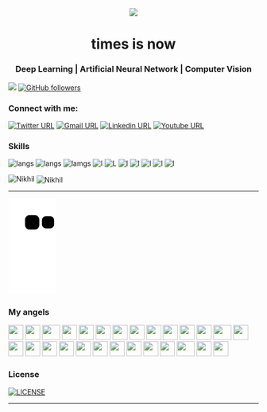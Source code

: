 <p align="center">
<img align="center" height="350cm" src="https://thumbs.gfycat.com/DecisiveYellowHydra-size_restricted.gif" >

<h1 align="center">times is now</h1>
<h3 align="center">Deep Learning | Artificial Neural Network | Computer Vision </h3>
 
![](https://komarev.com/ghpvc/?username=your-github-ozanpkr&color=brightgreen)
[![GitHub followers](https://img.shields.io/github/followers/ozanpkr.svg?style=social&label=Follow&maxAge=2592000)](https://github.com/ozanpkr?tab=followers)

### Connect with me:

[![Twitter URL](https://img.shields.io/badge/Twitter-1DA1F2?style=for-the-badge&logo=twitter&logoColor=white)](https://twitter.com/_ozanpeker)
[![Gmail URL](https://img.shields.io/badge/Gmail-D14836?style=for-the-badge&logo=gmail&logoColor=white)](mailto:ozanpeker.deeplearning@gmail.com)
[![Linkedin URL](https://img.shields.io/badge/LinkedIn-0077B5?style=for-the-badge&logo=linkedin&logoColor=white)](https://www.linkedin.com/in/ozanpeker/)
[![Youtube URL](https://img.shields.io/badge/YouTube-FF0000?style=for-the-badge&logo=youtube&logoColor=white)](https://www.youtube.com/channel/UCmoNUi5LTcCoVOh0sm-gcFg)

</p>

### Skills 
![langs](https://img.shields.io/badge/Python-FFD43B?style=for-the-badge&logo=python&logoColor=darkgreen)
![langs](https://img.shields.io/badge/C++-1572B6?style=for-the-badge&logo=c&logoColor=white)
![lamgs](https://img.shields.io/badge/MatLab-F7DF1E?style=for-the-badge&logo=matlab&logoColor=black)
![l](https://img.shields.io/badge/VBA-E34F26?style=for-the-badge&logo=VBA&logoColor=white) 
![L](https://img.shields.io/badge/MS.OFFICE-43853D?style=for-the-badge&logo=OFFICE&logoColor=white)
![l](https://img.shields.io/badge/TensorFlow-FF6F00?style=for-the-badge&logo=TensorFlow&logoColor=white)
![l](https://img.shields.io/badge/Keras-00000F?style=for-the-badge&logo=keras&logoColor=white)
![l](https://img.shields.io/badge/Pytorch-ED8B00?style=for-the-badge&logo=Pytorch&logoColor=white)
![l](https://img.shields.io/badge/mmdetection-DD0031?style=for-the-badge&logo=MMdetection&logoColor=white)
![l](https://img.shields.io/badge/OpenCV-20232A?style=for-the-badge&logo=opencv&logoColor=61DAFB)


</div>

<p><img align="left" src="https://github-readme-stats.vercel.app/api/top-langs?username=ozanpkr&show_icons=true&locale=en&layout=compact&theme=radical" alt="Nikhil" /></p>

<p>&nbsp;<img align="center" src="https://github-readme-stats.vercel.app/api?username=ozanpkr&show_icons=true&locale=en&theme=tokyonight" alt="Nikhil" width="410" /></p>

<hr>

 ![Snake animation](https://github.com/rafaballerini/rafaballerini/blob/output/github-contribution-grid-snake.svg)
 
</div>


### My angels

<div>
    <img src="https://cultofthepartyparrot.com/parrots/hd/githubparrot.gif" width="30" height="30"/>
    <img src="https://cultofthepartyparrot.com/flags/hd/indiaparrot.gif" width="30" height="30"/>
    <img src="https://cultofthepartyparrot.com/parrots/asyncparrot.gif" width="36" height="30"/>
    <img src="https://cultofthepartyparrot.com/parrots/exceptionallyfastparrot.gif" width="30" height="30"/>
    <img src="https://cultofthepartyparrot.com/parrots/hd/60fpsparrot.gif" width="30" height="30"/>
    <img src="https://cultofthepartyparrot.com/parrots/hd/jumpingparrot.gif" width="30" height="30"/>
    <img src="https://cultofthepartyparrot.com/parrots/hd/opensourceparrot.gif" width="30" height="30"/>
    <img src="https://cultofthepartyparrot.com/parrots/hd/dealwithitnowparrot.gif" width="30" height="30"/>
    <img src="https://cultofthepartyparrot.com/parrots/hd/hypnoparrotlight.gif" width="30" height="30"/>
    <img src="https://cultofthepartyparrot.com/parrots/databaseparrot.gif" width="30" height="30"/>
    <img src="https://cultofthepartyparrot.com/parrots/hd/illuminatiparrot.gif" width="30" height="30"/>
    <img src="https://cultofthepartyparrot.com/parrots/hd/hypnoparrotdark.gif" width="30" height="30"/>
    <img src="https://cultofthepartyparrot.com/parrots/fixparrot.gif" width="36" height="30"/>
    <img src="https://cultofthepartyparrot.com/parrots/hd/laptop_parrot.gif" width="30" height="30"/>
    <img src="https://cultofthepartyparrot.com/parrots/hd/spinningparrot.gif" width="30" height="30"/>
    <img src="https://cultofthepartyparrot.com/parrots/hd/levitationparrot.gif" width="30" height="30"/>
    <img src="https://cultofthepartyparrot.com/parrots/hd/meldparrot.gif" width="30" height="30"/>
    <img src="https://cultofthepartyparrot.com/parrots/slomoparrot.gif" width="30" height="30"/>
    <img src="https://cultofthepartyparrot.com/parrots/hd/moonwalkingparrot.gif" width="30" height="30"/>
    <img src="https://cultofthepartyparrot.com/parrots/hd/stableparrot.gif" width="30" height="30"/>
    <img src="https://cultofthepartyparrot.com/parrots/hd/opensourceparrot.gif" width="30" height="30"/>
    <img src="https://cultofthepartyparrot.com/parrots/hd/dealwithitnowparrot.gif" width="30" height="30"/>
    <img src="https://cultofthepartyparrot.com/parrots/hd/hypnoparrotlight.gif" width="30" height="30"/>
    <img src="https://cultofthepartyparrot.com/parrots/databaseparrot.gif" width="30" height="30"/>
    <img src="https://cultofthepartyparrot.com/parrots/fixparrot.gif" width="36" height="30"/>
    <img src="https://cultofthepartyparrot.com/parrots/hd/scienceparrot.gif" width="30" height="30"/>
    <img src="https://cultofthepartyparrot.com/parrots/hd/pirateparrot.gif" width="30" height="30"/>

</div>

### License

[![LICENSE](https://img.shields.io/github/license/ozanpkr/ozanpkr.svg)](https://github.com/ozanpkr/ozanpkr/blob/master/LICENSE)

<hr>
